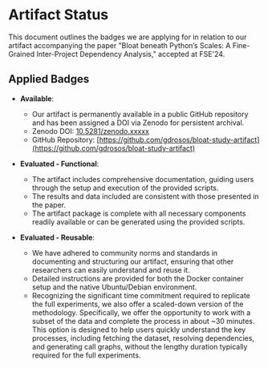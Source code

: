 # Artifact Status

This document outlines the badges we are applying for in relation to our artifact accompanying the paper "Bloat beneath Python’s Scales: A Fine-Grained Inter-Project Dependency Analysis," accepted at FSE'24.

## Applied Badges

- **Available**: 
  - Our artifact is permanently available in a public GitHub repository and has been assigned a DOI via Zenodo for persistent archival.
  - Zenodo DOI: [10.5281/zenodo.xxxxx](https://doi.org/10.5281/zenodo.xxxxx)
  - GitHub Repository: [https://github.com/gdrosos/bloat-study-artifact](https://github.com/gdrosos/bloat-study-artifact)

- **Evaluated - Functional**: 
  - The artifact includes comprehensive documentation, guiding users through the setup and execution of the provided scripts.
  - The results and data included are consistent with those presented in the paper.
  - The artifact package is complete with all necessary components readily available or can be generated using the provided scripts.

- **Evaluated - Reusable**: 
  - We have adhered to community norms and standards in documenting and structuring our artifact, ensuring that other researchers can easily understand and reuse it.
  - Detailed instructions are provided for both the Docker container setup and the native Ubuntu/Debian environment.
  - Recognizing the significant time commitment required to replicate the full experiments, we also offer a scaled-down version of the methodology. Specifically, we offer the opportunity to work with a subset of the data and complete the process in about ~30 minutes. This option is designed to help users quickly understand the key processes, including fetching the dataset, resolving dependencies, and generating call graphs, without the lengthy duration typically required for the full experiments.


